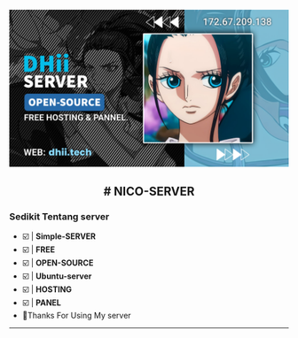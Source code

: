 <p align="center">
<img src="Dhii Server [9DB0526].png">
</p>

<h2 align="center"># NICO-SERVER</h2>

### Sedikit Tentang server
- ☑️ | **Simple-SERVER** 
- ☑️ | **FREE** 
- ☑️ | **OPEN-SOURCE**
- ☑️ | **Ubuntu-server**
- ☑️ | **HOSTING**
- ☑️ | **PANEL**
- 🦾Thanks For Using My server
-----------
